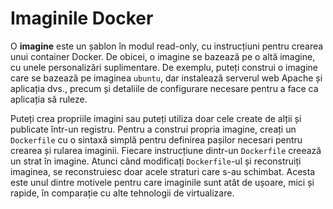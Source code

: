 # Imaginile Docker

O **imagine** este un șablon în modul read-only, cu instrucțiuni pentru crearea unui container Docker. De obicei, o imagine se bazează pe o altă imagine, cu unele personalizări suplimentare. De exemplu, puteți construi o imagine care se bazează pe imaginea `ubuntu`, dar instalează serverul web Apache și aplicația dvs., precum și detaliile de configurare necesare pentru a face ca aplicația să ruleze.

Puteți crea propriile imagini sau puteți utiliza doar cele create de alții și publicate într-un registru. Pentru a construi propria imagine, creați un `Dockerfile` cu o sintaxă simplă pentru definirea pașilor necesari pentru crearea și rularea imaginii. Fiecare instrucțiune dintr-un `Dockerfile` creează un strat în imagine. Atunci când modificați `Dockerfile`-ul și reconstruiți imaginea, se reconstruiesc doar acele straturi care s-au schimbat. Acesta este unul dintre motivele pentru care imaginile sunt atât de ușoare, mici și rapide, în comparație cu alte tehnologii de virtualizare.
